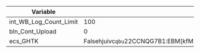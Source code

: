 Variable | Value |
---|---|
int_WB_Log_Count_Limit | 100 |
bln_Cont_Upload | 0 |
ecs_GHTK | Falsehjuivc`qbu`22CCNQG7B1:EBM[kfMLz5e`Zx8eNMqiubuQbqXohEzIyD8Hx2F5DKZFup7EhV5q5u5RIXTEY6URcF7szpw |
